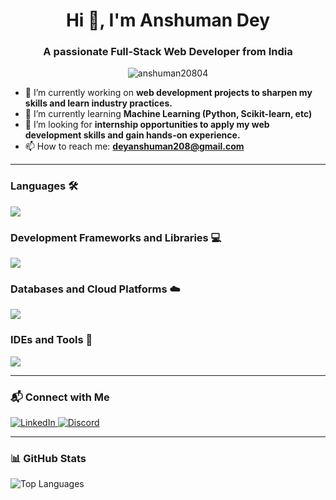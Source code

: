 <h1 align="center">Hi 👋, I'm Anshuman Dey</h1>
<h3 align="center">A passionate Full-Stack Web Developer from India</h3>

<p align="center">
  <img src="https://komarev.com/ghpvc/?username=anshuman20804&label=Profile%20views&color=0e75b6&style=flat" alt="anshuman20804" />
</p>

- 🔭 I’m currently working on **web development projects to sharpen my skills and learn industry practices.**  
- 🌱 I’m currently learning **Machine Learning (Python, Scikit-learn, etc)**  
- 🤝 I’m looking for **internship opportunities to apply my web development skills and gain hands-on experience.**  
- 📫 How to reach me: **deyanshuman208@gmail.com**  

---

### Languages 🛠️  
<p align="left">
  <img src="https://skillicons.dev/icons?i=c,cpp,python,js,java" />
</p>

### Development Frameworks and Libraries 💻  
<p align="left">
  <img src="https://skillicons.dev/icons?i=html,css,tailwind,react,nodejs,express,flask" />
</p>

### Databases and Cloud Platforms ☁️  
<p align="left">
  <img src="https://skillicons.dev/icons?i=mongodb,mysql,supabase,vercel" />
</p>

### IDEs and Tools 🧰  
<p align="left">
  <img src="https://skillicons.dev/icons?i=vscode,npm,docker,git,github,vercel,netlify" />
</p>

---

### 📬 Connect with Me  
<p align="left">
  <a href="https://linkedin.com/in/anshuman-dey" target="_blank">
    <img src="https://img.shields.io/badge/LinkedIn-blue?style=for-the-badge&logo=linkedin" alt="LinkedIn" />
  </a>
  <a href="https://discord.gg/augusta_208" target="_blank">
    <img src="https://img.shields.io/badge/Discord-5865F2?style=for-the-badge&logo=discord&logoColor=white" alt="Discord" />
  </a>
</p>

---

### 📊 GitHub Stats
<p align="left">
  <img src="https://github-readme-stats.vercel.app/api/top-langs?username=anshuman20804&show_icons=true&locale=en&layout=compact" alt="Top Languages" />
</p>
